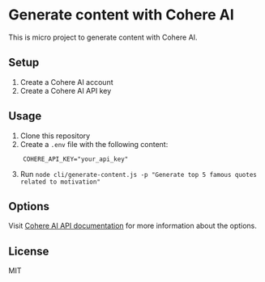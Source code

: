 # Generate content with Cohere AI

This is micro project to generate content with Cohere AI.

## Setup

1. Create a Cohere AI account
2. Create a Cohere AI API key

## Usage

1. Clone this repository
2. Create a `.env` file with the following content:

```
    COHERE_API_KEY="your_api_key"
```

3. Run `node cli/generate-content.js -p "Generate top 5 famous quotes related to motivation"`


## Options

 Visit [Cohere AI API documentation](https://os.cohere.ai/playground/xlarge/generate) for more information about the options.

## License

MIT
